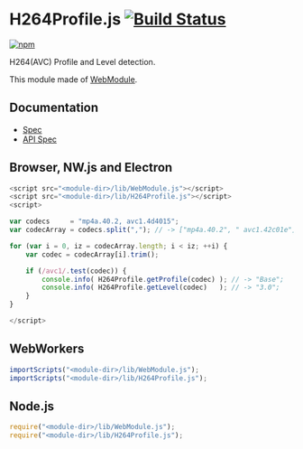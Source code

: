 # H264Profile.js [![Build Status](https://travis-ci.org/uupaa/H264Profile.js.svg)](https://travis-ci.org/uupaa/H264Profile.js)

[![npm](https://nodei.co/npm/uupaa.h264profile.js.svg?downloads=true&stars=true)](https://nodei.co/npm/uupaa.h264profile.js/)

H264(AVC) Profile and Level detection.

This module made of [WebModule](https://github.com/uupaa/WebModule).

## Documentation
- [Spec](https://github.com/uupaa/H264Profile.js/wiki/)
- [API Spec](https://github.com/uupaa/H264Profile.js/wiki/H264Profile)

## Browser, NW.js and Electron

```js
<script src="<module-dir>/lib/WebModule.js"></script>
<script src="<module-dir>/lib/H264Profile.js"></script>
<script>

var codecs     = "mp4a.40.2, avc1.4d4015";
var codecArray = codecs.split(","); // -> ["mp4a.40.2", " avc1.42c01e"]

for (var i = 0, iz = codecArray.length; i < iz; ++i) {
    var codec = codecArray[i].trim();

    if (/avc1/.test(codec)) {
        console.info( H264Profile.getProfile(codec) ); // -> "Base";
        console.info( H264Profile.getLevel(codec)   ); // -> "3.0";
    }
}

</script>
```

## WebWorkers

```js
importScripts("<module-dir>/lib/WebModule.js");
importScripts("<module-dir>/lib/H264Profile.js");

```

## Node.js

```js
require("<module-dir>/lib/WebModule.js");
require("<module-dir>/lib/H264Profile.js");

```

